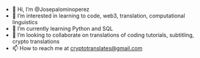 - 👋 Hi, I’m @Josepalominoperez
- 👀 I’m interested in learning to code, web3, translation, computational linguistics
- 🌱 I’m currently learning Python and SQL
- 💞️ I’m looking to collaborate on translations of coding tutorials, subtitling, crypto translations
- 📫 How to reach me at cryptotranslates@gmail.com

<!---
Josepalominoperez/Josepalominoperez is a ✨ special ✨ repository because its `README.md` (this file) appears on your GitHub profile.
You can click the Preview link to take a look at your changes.
--->
